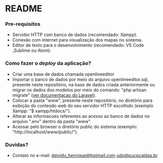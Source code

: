 # README #

### Pre-requisitos ###

* Servidor HTTP com banco de dados (recomendado: Xampp).
* Conexão com internet para visualização dos mapas no sistema.
* Editor de texto para o desenvolvimento (recomendado: VS Code ,Sublime ou Atom).

### Como fazer o *deploy* da aplicação? ###

* Criar uma base de dados chamada openlineeditor
* Importar o banco de dados por meio do arquivo openlineeditor.sql, presente neste repositório, na base de dados criada anteriormente ou migrar os dados dos modelos por meio do comando: "php artisan migrate" ([ver documentacao do Laravel](https://laravel.com/docs/5.2/migrations)).
* Colocar a pasta "www", presente neste repositório, no diretório para exibição do conteúdo web do seu servidor HTTP escolhido (exemplo Xampp: "$ xampp/htdocs/").
* Alterar as informacoes referentes ao acesso ao banco de dados no arquivo ".env" dentro da pasta "www".
* Acessar pelo browser o diretório public do sistema (exemplo: "http://localhost/www/public/").


### Duvidas? ###

* Contato no e-mail: deividy_henrique@hotmail.com
                     udo@pucpcaldas.br 